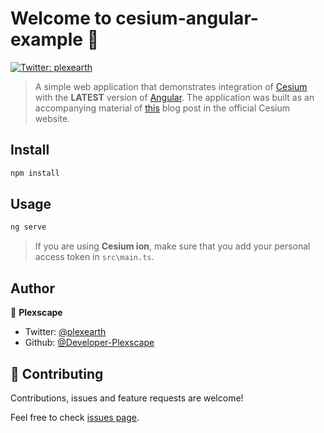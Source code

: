 # Welcome to cesium-angular-example 👋
[![Twitter: plexearth](https://img.shields.io/twitter/follow/plexearth.svg?style=social)](https://twitter.com/plexearth)

> A simple web application that demonstrates integration of [Cesium](https://cesiumjs.org/) with the **LATEST** version of [Angular](https://angular.io/). The application was built as an accompanying material of [this](https://cesium.com/blog/2018/03/12/cesium-and-angular/) blog post in the official Cesium website.

## Install

```sh
npm install
```

## Usage

```sh
ng serve
```

> If you are using **Cesium ion**, make sure that you add your personal access token in `src\main.ts`.

## Author

👤 **Plexscape**

* Twitter: [@plexearth](https://twitter.com/plexearth)
* Github: [@Developer-Plexscape](https://github.com/Developer-Plexscape)

## 🤝 Contributing

Contributions, issues and feature requests are welcome!

Feel free to check [issues page](https://github.com/Developer-Plexscape/cesium-angular-example/issues).
